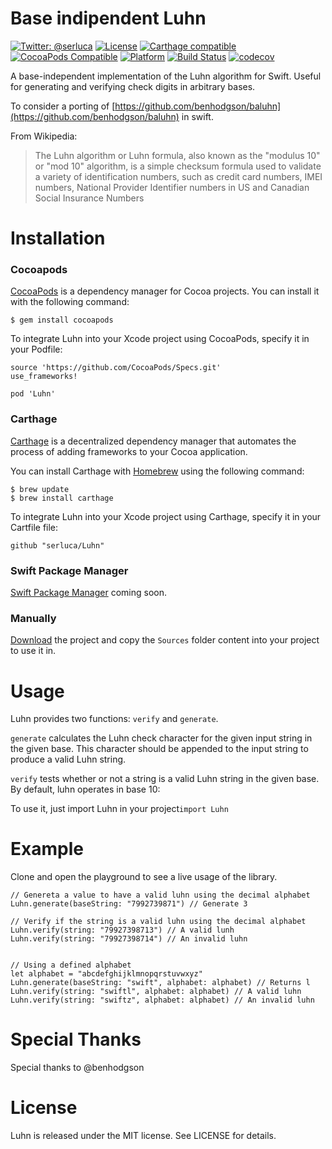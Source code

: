 Base indipendent Luhn
===

[![Twitter: @serluca](https://img.shields.io/badge/contact-@serluca-blue.svg?style=flat)](https://twitter.com/serluca)
[![License](https://img.shields.io/badge/license-MIT-green.svg?style=flat)](https://github.com/serluca/luhn/blob/master/LICENSE)
[![Carthage compatible](https://img.shields.io/badge/Carthage-compatible-4BC51D.svg?style=flat)](https://github.com/Carthage/Carthage)
[![CocoaPods Compatible](https://img.shields.io/cocoapods/v/Luhn.svg)](https://cocoapods.org/pods/Luhn)
[![Platform](https://img.shields.io/cocoapods/p/Luhn.svg?style=flat)](http://cocoadocs.org/docsets/Luhn)
[![Build Status](https://travis-ci.org/serluca/luhn.svg?branch=master)](https://travis-ci.org/serluca/luhn)
[![codecov](https://codecov.io/gh/serluca/luhn/branch/master/graph/badge.svg)](https://codecov.io/gh/serluca/luhn)

A base-independent implementation of the Luhn algorithm for Swift. Useful for generating and verifying check digits in arbitrary bases.

To consider a porting of [https://github.com/benhodgson/baluhn](https://github.com/benhodgson/baluhn) in swift.

From Wikipedia:

> The Luhn algorithm or Luhn formula, also known as the "modulus 10" or "mod 10" algorithm, is a simple checksum formula used to validate a variety of identification numbers, such as credit card numbers, IMEI numbers, National Provider Identifier numbers in US and Canadian Social Insurance Numbers

# Installation

### Cocoapods
[CocoaPods](https://github.com/CocoaPods/CocoaPods) is a dependency manager for Cocoa projects. You can install it with the following command:

`$ gem install cocoapods`

To integrate Luhn into your Xcode project using CocoaPods, specify it in your Podfile:

```
source 'https://github.com/CocoaPods/Specs.git'
use_frameworks!

pod 'Luhn'
```

### Carthage

[Carthage](https://github.com/Carthage/Carthage) is a decentralized dependency manager that automates the process of adding frameworks to your Cocoa application.

You can install Carthage with [Homebrew](http://brew.sh/) using the following command:

```
$ brew update
$ brew install carthage
```

To integrate Luhn into your Xcode project using Carthage, specify it in your Cartfile file:

```
github "serluca/Luhn"
```

### Swift Package Manager

[Swift Package Manager](https://swift.org/package-manager) coming soon.

### Manually

[Download](https://github.com/serluca/Luhn/archive/master.zip) the project and copy the `Sources` folder content into your project to use it in.

# Usage
Luhn provides two functions: `verify` and `generate`.

`generate` calculates the Luhn check character for the given input string in the given base. This character should be appended to the input string to produce a valid Luhn string. 

`verify` tests whether or not a string is a valid Luhn string in the given base. By default, luhn operates in base 10:

To use it, just import Luhn in your project`import Luhn`

# Example
Clone and open the playground to see a live usage of the library.

```
// Genereta a value to have a valid luhn using the decimal alphabet
Luhn.generate(baseString: "7992739871") // Generate 3

// Verify if the string is a valid luhn using the decimal alphabet
Luhn.verify(string: "79927398713") // A valid lunh
Luhn.verify(string: "79927398714") // An invalid luhn


// Using a defined alphabet
let alphabet = "abcdefghijklmnopqrstuvwxyz"
Luhn.generate(baseString: "swift", alphabet: alphabet) // Returns l
Luhn.verify(string: "swiftl", alphabet: alphabet) // A valid luhn
Luhn.verify(string: "swiftz", alphabet: alphabet) // An invalid luhn
```


# Special Thanks
Special thanks to @benhodgson

# License

Luhn is released under the MIT license. See LICENSE for details.
